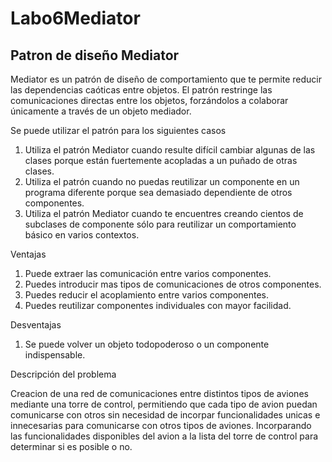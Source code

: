 # Labo6Mediator
## Patron de diseño Mediator

Mediator es un patrón de diseño de comportamiento que te permite reducir las dependencias caóticas entre objetos. El patrón restringe las comunicaciones directas entre los objetos, forzándolos a colaborar únicamente a través de un objeto mediador.

Se puede utilizar el patrón para los siguientes casos</br>
1. Utiliza el patrón Mediator cuando resulte difícil cambiar algunas de las clases porque están fuertemente acopladas a un puñado de otras clases.</br>
2. Utiliza el patrón cuando no puedas reutilizar un componente en un programa diferente porque sea demasiado dependiente de otros componentes.</br>
3. Utiliza el patrón Mediator cuando te encuentres creando cientos de subclases de componente sólo para reutilizar un comportamiento básico en varios contextos.</br>

Ventajas</br>
1. Puede extraer las comunicación entre varios componentes.</br>
2. Puedes introducir mas tipos de comunicaciones de otros componentes.</br>
3. Puedes reducir el acoplamiento entre varios componentes.</br>
4. Puedes reutilizar componentes individuales con mayor facilidad.</br>

Desventajas</br>
1. Se puede volver un objeto todopoderoso o un componente indispensable.</br>


Descripción del problema

Creacion de una red de comunicaciones entre distintos tipos de aviones mediante una torre de control, permitiendo que cada tipo de avion puedan comunicarse con otros sin necesidad de incorpar funcionalidades unicas e innecesarias para comunicarse con otros tipos de aviones. Incorparando las funcionalidades disponibles del avion a la lista del torre de control para determinar si es posible o no. 
